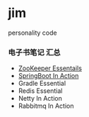 # jim
personality code

### 电子书笔记 汇总
* [ZooKeeper Essentails](components/src/apacheZooKeeperEssentials.md )
* [SpringBoot In Action](spring_microservice/spring_boot/springboot_in_action/readinglist/SpringBootInAction.me)
* Gradle Essential
* Redis Essential
* Netty In Action
* Rabbitmq In Action